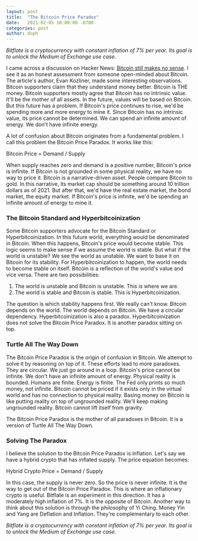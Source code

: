 ```yaml
---
layout: post
title:  "The Bitcoin Price Paradox"
date:   2021-02-05 10:00:00 -0700
categories: post
author: doph
---
```


*Bitflate is a cryptocurrency with constant inflation of 7% per year. Its goal is to unlock the Medium of Exchange use case.*

I came across a discussion on Hacker News: [Bitcoin still makes no sense](https://news.ycombinator.com/item?id=25319849). I see it as an honest assessment from someone open-minded about Bitcoin. The article's author, Evan Kozliner, made some interesting observations. Bitcoin supporters claim that they understand money better. Bitcoin is THE money. Bitcoin supporters mostly agree that Bitcoin has no intrinsic value. It'll be the mother of all assets. In the future, values will be based on Bitcoin. But this future has a problem. If Bitcoin's price continues to rise, we'd be spending more and more energy to mine it. Since Bitcoin has no intrinsic value, its price cannot be determined. We can spend an infinite amount of energy. We don't have infinite energy.

A lot of confusion about Bitcoin originates from a fundamental problem. I call this problem the Bitcoin Price Paradox. It works like this:

Bitcoin Price = Demand / Supply

When supply reaches zero and demand is a positive number, Bitcoin's price is infinite. If Bitcoin is not grounded in some physical reality, we have no way to price it. Bitcoin is a narrative-driven asset. People compare Bitcoin to gold. In this narrative, its market cap should be something around 10 trillion dollars as of 2021. But after that, we'd have the real estate market, the bond market, the equity market. If Bitcoin's price is infinite, we'd be spending an infinite amount of energy to mine it.

### The Bitcoin Standard and Hyperbitcoinization

Some Bitcoin supporters advocate for the Bitcoin Standard or Hyperbitcoinization. In this future world, everything would be denominated in Bitcoin. When this happens, Bitcoin's price would become stable. This logic seems to make sense if we assume the world is stable. But what if the world is unstable? We see the world as unstable. We want to base it on Bitcoin for its stability. For Hyperbitcoinization to happen, the world needs to become stable on itself. Bitcoin is a reflection of the world's value and vice versa. There are two possibilities:

1. The world is unstable and Bitcoin is unstable. This is where we are.
2. The world is stable and Bitcoin is stable. This is Hyperbitcoinization.

The question is which stability happens first. We really can't know. Bitcoin depends on the world. The world depends on Bitcoin. We have a circular dependency. Hyperbitcoinization is also a paradox. Hyperbitcoinization does not solve the Bitcoin Price Paradox. It is another paradox sitting on top.

### Turtle All The Way Down

The Bitcoin Price Paradox is the origin of confusion in Bitcoin. We attempt to solve it by reasoning on top of it. These efforts lead to more paradoxes. They are circular. We just go around in a loop. Bitcoin's price cannot be infinite. We don't have an infinite amount of energy. Physical reality is bounded. Humans are finite. Energy is finite. The Fed only prints so much money, not infinite. Bitcoin cannot be priced if it exists only in the virtual world and has no connection to physical reality. Basing money on Bitcoin is like putting reality on top of ungrounded reality. We'll keep making ungrounded reality. Bitcoin cannot lift itself from gravity.

The Bitcoin Price Paradox is the mother of all paradoxes in Bitcoin. It is a version of Turtle All The Way Down.

### Solving The Paradox

I believe the solution to the Bitcoin Price Paradox is inflation. Let's say we have a hybrid crypto that has inflated supply. The price equation becomes:

Hybrid Crypto Price = Demand / Supply

In this case, the supply is never zero. So the price is never infinite. It is the way to get out of the Bitcoin Price Paradox. This is where an inflationary crypto is useful. Bitflate is an experiment in this direction. It has a moderately high inflation of 7%. It is the opposite of Bitcoin. Another way to think about this solution is through the philosophy of Yi Ching. Money Yin and Yang are Deflation and Inflation. They're complementary to each other.

*Bitflate is a cryptocurrency with constant inflation of 7% per year. Its goal is to unlock the Medium of Exchange use case.*